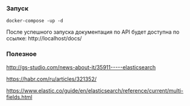 ### Запуск

```shell
docker-compose -up -d
```

 После успешного запуска документация по API будет доступна по ссылке: http://localhost/docs/
 
### Полезное

http://gs-studio.com/news-about-it/35911-----elasticsearch

https://habr.com/ru/articles/321352/

https://www.elastic.co/guide/en/elasticsearch/reference/current/multi-fields.html